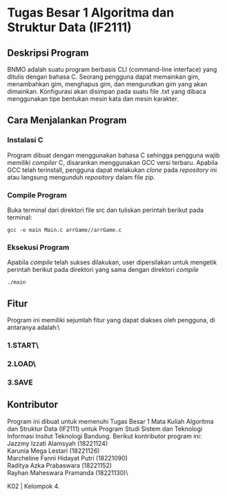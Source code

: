 # Tugas Besar 1 Algoritma dan Struktur Data (IF2111)

## Deskripsi Program
BNMO adalah suatu program berbasis CLI (command-line interface) yang ditulis dengan bahasa C. Seorang pengguna dapat memainkan gim, menambahkan gim, menghapus gim, dan mengurutkan gim yang akan dimainkan. Konfigurasi akan disimpan pada suatu file .txt yang dibaca menggunakan tipe bentukan mesin kata dan mesin karakter. 




## Cara Menjalankan Program
### Instalasi C
Program dibuat dengan menggunakan bahasa C sehingga pengguna wajib memiliki _compiler_ C, disarankan menggunakan GCC versi terbaru. Apabila GCC telah terinstall, pengguna dapat melakukan _clone_ pada _repository_ ini atau langsung mengunduh _repository_ dalam file zip.

### Compile Program
Buka terminal dari direktori file src dan tuliskan perintah berikut pada terminal:
```
gcc -o main Main.c arrGame//arrGame.c
```

### Eksekusi Program
Apabila _compile_ telah sukses dilakukan, user dipersilakan untuk mengetik perintah berikut pada direktori yang sama dengan direktori _compile_
```
./main
```

## Fitur
Program ini memiliki sejumlah fitur yang dapat diakses oleh pengguna, di antaranya adalah:\
### 1.START\
### 2.LOAD\
### 3.SAVE

## Kontributor
Program ini dibuat untuk memenuhi Tugas Besar 1 Mata Kuliah Algoritma dan Struktur Data (IF2111) untuk Program Studi Sistem dan Teknologi Informasi Insitut Teknologi Bandung. Berikut kontributor program ini:\
Jazzmy Izzati Alamsyah (18221124)\
Karunia Mega Lestari (18221126)\
Marcheline Fanni Hidayat Putri (18221090)\
Raditya Azka Prabaswara (18221152)\
Rayhan Maheswara Pramanda (18221130)\

K02 | Kelompok 4.
